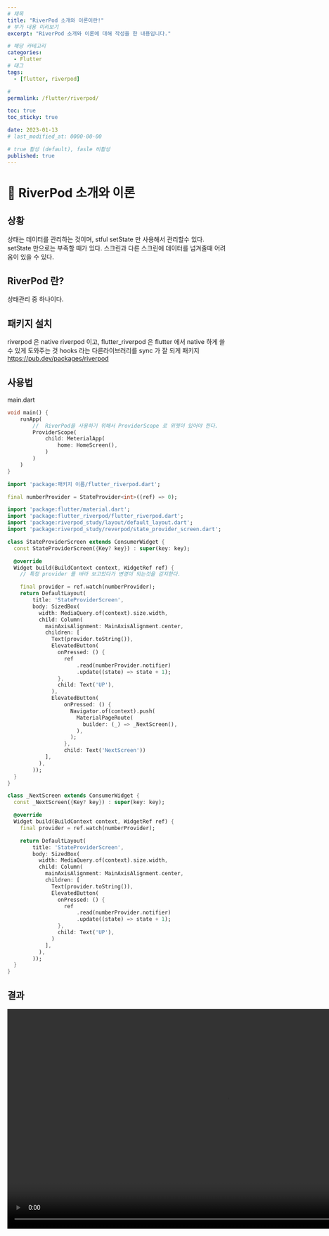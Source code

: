 ```yaml
---
# 제목
title: "RiverPod 소개와 이론이란!"
# 부가 내용 미리보기
excerpt: "RiverPod 소개와 이론에 대해 작성을 한 내용입니다."

# 해당 카테고리
categories:
  - Flutter
# 태그 
tags:
  - [flutter, riverpod]

# 
permalink: /flutter/riverpod/

toc: true
toc_sticky: true

date: 2023-01-13
# last_modified_at: 0000-00-00

# true 활성 (default), fasle 비활성 
published: true
---
```


# 🦥 RiverPod 소개와 이론

## 상황
상태는 데이터를 관리하는 것이며, stful setState 만 사용해서 관리할수 있다.
setState 만으로는 부족할 때가 있다. 스크린과 다른 스크린에 데이터를 넘겨줄때 어려움이 있을 수 있다.

## RiverPod 란?
상태관리 중 하나이다.

## 패키지 설치
riverpod 은 native riverpod 이고,
flutter_riverpod 은 flutter 에서 native 하게 쓸수 있게 도와주는 것
hooks 라는 다른라이브러리를 sync 가 잘 되게 패키지
https://pub.dev/packages/riverpod

## 사용법
main.dart
``` dart
void main() {
	runApp(
    	//  RiverPod을 사용하기 위해서 ProviderScope 로 위젯이 있어야 한다.
    	ProviderScope(
        	child: MeterialApp(
            	home: HomeScreen(),
            )
        )
    )
}

```
``` dart
import 'package:패키지 이름/flutter_riverpod.dart';

final numberProvider = StateProvider<int>((ref) => 0);
```

``` dart
import 'package:flutter/material.dart';
import 'package:flutter_riverpod/flutter_riverpod.dart';
import 'package:riverpod_study/layout/default_layout.dart';
import 'package:riverpod_study/reverpod/state_provider_screen.dart';

class StateProviderScreen extends ConsumerWidget {
  const StateProviderScreen({Key? key}) : super(key: key);

  @override
  Widget build(BuildContext context, WidgetRef ref) {
    // 특정 provider 를 바라 보고있다가 변경이 되는것을 감지한다.

    final provider = ref.watch(numberProvider);
    return DefaultLayout(
        title: 'StateProviderScreen',
        body: SizedBox(
          width: MediaQuery.of(context).size.width,
          child: Column(
            mainAxisAlignment: MainAxisAlignment.center,
            children: [
              Text(provider.toString()),
              ElevatedButton(
                onPressed: () {
                  ref
                      .read(numberProvider.notifier)
                      .update((state) => state + 1);
                },
                child: Text('UP'),
              ),
              ElevatedButton(
                  onPressed: () {
                    Navigator.of(context).push(
                      MaterialPageRoute(
                        builder: (_) => _NextScreen(),
                      ),
                    );
                  },
                  child: Text('NextScreen'))
            ],
          ),
        ));
  }
}

class _NextScreen extends ConsumerWidget {
  const _NextScreen({Key? key}) : super(key: key);

  @override
  Widget build(BuildContext context, WidgetRef ref) {
    final provider = ref.watch(numberProvider);

    return DefaultLayout(
        title: 'StateProviderScreen',
        body: SizedBox(
          width: MediaQuery.of(context).size.width,
          child: Column(
            mainAxisAlignment: MainAxisAlignment.center,
            children: [
              Text(provider.toString()),
              ElevatedButton(
                onPressed: () {
                  ref
                      .read(numberProvider.notifier)
                      .update((state) => state + 1);
                },
                child: Text('UP'),
              )
            ],
          ),
        ));
  }
}

```

## 결과
<video src="https://velog.velcdn.com/images/sht-3756/post/bd76ef0a-57b1-4888-9189-9d80866b05d2/image.mov" height="500"/>
![비디오](https://velog.velcdn.com/images/sht-3756/post/bd76ef0a-57b1-4888-9189-9d80866b05d2/image.mov)

## ref.read 와 ref.watch
### watch 
반환값의 업데이트가 있을때 지속적으로 build 함수를 다시 실행해준다.
필수적으로 UI 관련 코드에만 사용한다.
### read
실행되는 순간 단한번만 provider 값을 가져온다.
onPressed 콜백처럼 특정 액션 뒤에 실행되는 함수 내부에서 사용된다.

## Provider 의 종류
- Provider
- StateProvider
- StateNotifierProvider
- FutuerProvider
- StreamProvier
- ChangeNotifierProvider (사용안함 - Provider 마이그레이션 용도)

- 각각 다른 타입을 반환해주고 사용목적이 다르다.
- 모든 Provider 는 글로벌하게 선언된다.

|Provider 종류|반환 값|사용 예제|
|------|---|---|
|Provider|아무 타입|데이터 캐싱|
|StateProvider|아무 타입|간단한 상태값 관리|
|StateNotifierProvider|StateNotifier 를 상속한 값 변환|복잡한 상태값 관리|
|FutureProvider|Future 타입|Api 요청의 Future 결과값|
|StreamProvider|Stream 타입|Api 요청의 Stream 결과값|


### Provider 
가장 기본 베이스인, Provider
아무 타입이나 반환가능하다.
Service, 계산한 값등을 반환할때 사용
반환값을 캐싱할때 유용하게 사용 된다.(빌드 횟수 최소화 가능)
여러 Provider 의 값들을 묶어서 한번에 반환값을 만들어 낼 수 있다. 

### StateProvider
UI 에서 "직접적으로" 데이터를 변경할 수 있도록 하고싶을때 사용
단순한 형태의 데이터만 관리(int, double, String 등)
Map, List 등 복잡한 형태의 데이터는 다루지 않음 (number++ 정도의 간단한 로직으로만 한정)

### StateNotifierProvider
StateProvider와 마찬가지로 UI 에서 "직접적으로" 데이터를 변경할 수 있도록 하고싶을때 사용

복잡한 형태의 데이터관리가능(클래스의 메소드를 이용한 상태관리) 
StateNotifier를 상속한 클래스를 반환

### FutureProvider
Future 타입만 반환가능
Api 요청 결과를 반환할때 자주 사용
복잡한 로직 또는 사용자의 특정 행동 뒤에 Future를 재실행하는 기능이 없음(필요한 경우 StateNotifierProvider 사용)

### StreamProvider
Stream 타입만 반환가능
Api 요청의 결과를 Stream 으로 반환할때 자주 사용(Socket)






